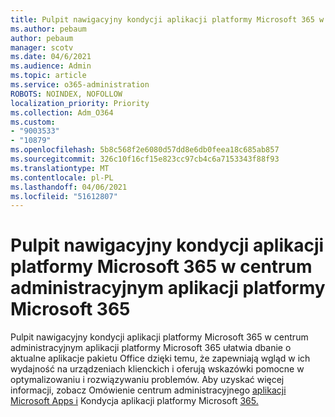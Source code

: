 ```yaml
---
title: Pulpit nawigacyjny kondycji aplikacji platformy Microsoft 365 w centrum administracyjnym aplikacji platformy Microsoft 365
ms.author: pebaum
author: pebaum
manager: scotv
ms.date: 04/6/2021
ms.audience: Admin
ms.topic: article
ms.service: o365-administration
ROBOTS: NOINDEX, NOFOLLOW
localization_priority: Priority
ms.collection: Adm_O364
ms.custom:
- "9003533"
- "10879"
ms.openlocfilehash: 5b8c568f2e6080d57dd8e6db0feea18c685ab857
ms.sourcegitcommit: 326c10f16cf15e823cc97cb4c6a7153343f88f93
ms.translationtype: MT
ms.contentlocale: pl-PL
ms.lasthandoff: 04/06/2021
ms.locfileid: "51612807"
---
```

# <a name="microsoft-365-apps-health-dashboard-in-the-microsoft-365-apps-admin-center"></a>Pulpit nawigacyjny kondycji aplikacji platformy Microsoft 365 w centrum administracyjnym aplikacji platformy Microsoft 365

Pulpit nawigacyjny kondycji aplikacji platformy Microsoft 365 w centrum administracyjnym aplikacji platformy Microsoft 365 ułatwia dbanie o aktualne aplikacje pakietu Office dzięki temu, że zapewniają wgląd w ich wydajność na urządzeniach klienckich i oferują wskazówki pomocne w optymalizowaniu i rozwiązywaniu problemów. Aby uzyskać więcej informacji, zobacz Omówienie centrum administracyjnego [aplikacji Microsoft Apps i](https://docs.microsoft.com/deployoffice/admincenter/overview) Kondycja aplikacji platformy Microsoft [365.](https://docs.microsoft.com/deployoffice/admincenter/microsoft-365-apps-health)



